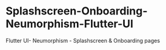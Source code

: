 # Splashscreen-Onboarding-Neumorphism-Flutter-UI
 Flutter UI- Neumorphism - Splashscreen & Onboarding pages
